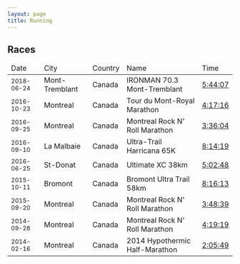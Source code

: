```yaml
---
layout: page
title: Running
---
```

## Races
<table class="smaller-font">
    <thead>
        <td>Date</td>
        <td>City</td>
        <td>Country</td>
        <td>Name</td>
        <td>Time</td>
    </thead>
    <tr>
        <td><small>2018-06-24</small></td>
        <td>Mont-Tremblant</td>
        <td>Canada</td>
        <td>IRONMAN 70.3 Mont-Tremblant</td>
        <td><a href="https://www.strava.com/activities/1671608372">5:44:07</a></td>
    </tr>
    <tr>
        <td><small>2016-10-23</small></td>
        <td>Montreal</td>
        <td>Canada</td>
        <td>Tour du Mont-Royal Marathon</td>
        <td><a href="https://www.strava.com/activities/753911885">4:17:16</a></td>
    </tr>
    <tr>
        <td><small>2016-09-25</small></td>
        <td>Montreal</td>
        <td>Canada</td>
        <td>Montreal Rock N' Roll Marathon</td>
        <td><a href="https://www.strava.com/activities/725082666">3:36:04</a>
        </td>
    </tr>    
    <tr>
        <td><small>2016-09-10</small></td>
        <td>La Malbaie</td>
        <td>Canada</td>
        <td>Ultra-Trail Harricana 65K</td>
        <td><a href="https://www.strava.com/activities/709418423">8:14:19</a></td>
    </tr>    
    <tr>
        <td><small>2016-06-25</small></td>
        <td>St-Donat</td>
        <td>Canada</td>
        <td>Ultimate XC 38km</td>
        <td><a href="https://www.strava.com/activities/622077006">5:02:48</a></td>
    </tr>    
    <tr>
        <td><small>2015-10-11</small></td>
        <td>Bromont</td>
        <td>Canada</td>
        <td>Bromont Ultra Trail 58km</td>
        <td><a href="https://www.strava.com/activities/411637114">8:16:13</a></td>
    </tr>
    <tr>
        <td><small>2015-09-20</small></td>
        <td>Montreal</td>
        <td>Canada</td>
        <td>Montreal Rock N' Roll Marathon</td>
        <td><a href="https://www.strava.com/activities/396687364/overview">3:48:39</a>
        </td>
    </tr>
    <tr>
        <td><small>2014-09-28</small></td>
        <td>Montreal</td>
        <td>Canada</td>
        <td>Montreal Rock N' Roll Marathon</td>
        <td><a href="https://www.strava.com/activities/200723762">4:19:19</a></td>
    </tr>
    <tr>
        <td><small>2014-02-16</small></td>
        <td>Montreal</td>
        <td>Canada</td>
        <td>2014 Hypothermic Half-Marathon</td>
        <td><a href="https://www.strava.com/activities/185852220">2:05:49</a></td>
    </tr>
</table>